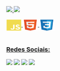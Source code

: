 <div>
  <a href="https://github.com/OliveiraUP">
  <img height="180em" src="https://github-readme-stats.vercel.app/api?username=OliveiraUP&show_icons=true&theme=tokyonight&include_all_commits=true&count_private=true"/>
  <img height="180em" src="https://github-readme-stats.vercel.app/api/top-langs/?username=OliveiraUP&layout=compact&langs_count=6&theme=tokyonight"/>
</div>
<div style="display: inline_block"><br>
  <img align="center" alt="JavaScript" height="30" width="40" src="https://raw.githubusercontent.com/devicons/devicon/master/icons/javascript/javascript-plain.svg">
  <img align="center" alt="HTML" height="30" width="40" src="https://raw.githubusercontent.com/devicons/devicon/master/icons/html5/html5-original.svg">
  <img align="center" alt="CSS" height="30" width="40" src="https://raw.githubusercontent.com/devicons/devicon/master/icons/css3/css3-original.svg">
</div>
 
 <br>
 
  ### Redes Sociais:
 
<div> 
  <a href="https://oliveiraup.github.io/" target="_blank"><img src="https://img.shields.io/badge/-PORTFOLIO-%230077B5?style=for-the-badge&logo=PORTFOLIO&logoColor=white" target="_blank"></a>
  <a href="https://www.instagram.com/miguelalct/" target="_blank"><img src="https://img.shields.io/badge/-Instagram-%23E4405F?style=for-the-badge&logo=instagram&logoColor=white" target="_blank"></a>
  <a href="https://www.linkedin.com/in/fernando-miguel-alc/" target="_blank"><img src="https://img.shields.io/badge/-LinkedIn-%230077B5?style=for-the-badge&logo=linkedin&logoColor=white" target="_blank"></a>
  <a href = "mailto:fernando.oliveira.10@hotmail.com"><img src="https://img.shields.io/badge/-EMAIL-%230077B5?style=for-the-badge&logo=EMAIL&logoColor=white" target="_blank"></a>

</div>
